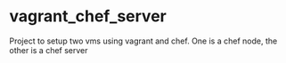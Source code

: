 vagrant_chef_server
===================

Project to setup two vms using vagrant and chef.  One is a chef node, the other is a chef server